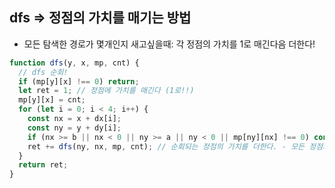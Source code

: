## dfs => 정점의 가치를 매기는 방법

- 모든 탐색한 경로가 몇개인지 새고싶을때: 각 정점의 가치를 1로 매긴다음 더한다!

```js
function dfs(y, x, mp, cnt) {
  // dfs 순회!
  if (mp[y][x] !== 0) return;
  let ret = 1; // 정점에 가치를 매긴다 (1로!!)
  mp[y][x] = cnt;
  for (let i = 0; i < 4; i++) {
    const nx = x + dx[i];
    const ny = y + dy[i];
    if (nx >= b || nx < 0 || ny >= a || ny < 0 || mp[ny][nx] !== 0) continue;
    ret += dfs(ny, nx, mp, cnt); // 순회되는 정점의 가치를 더한다. - 모든 정점의 가치가 1이므로 탐색한 노드의 값이 나온다!
  }
  return ret;
}
```
